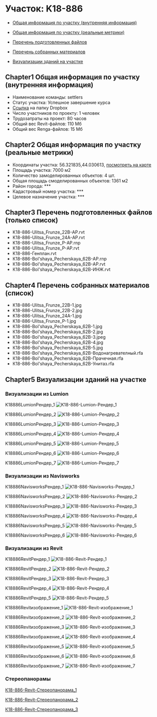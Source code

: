 # Участок: K18-886

* [Общая информация по участку (внутренняя информация)](#Chapter1)

* [Общая информация по участку (реальные метрики)](#Chapter2)

* [Перечень подготовленных файлов](#Chapter3)

* [Перечень собранных материалов](#Chapter4)

* [Визуализации зданий на участке](#Chapter5)

## <a id="test">Chapter1</a> Общая информация по участку (внутренняя информация)
+ Наименование команды: settlers
+ Статус участка: Успешное завершение курса
+ [Ссылка](https://www.dropbox.com/sh/wvvgv1nw1iqred9/AADM8lPekursV7-tB8AkeTzZa/K18_886?dl=0) на папку Dropbox
+ Число участников по проекту: 1 человек
+ Трудозатраты на проект: 80 часов
+ Общий вес Revit-файлов: 110 Мб
+ Общий вес Renga-файлов: 15 Мб
## <a id="test">Chapter2</a> Общая информация по участку (реальные метрики)
+ Координаты участка: 56.321835,44.030613, [посмотреть на карте](https://yandex.ru/maps/47/nizhny-novgorod/?ll=56.321835%2C44.030613&z=19)
+ Площадь участка: 7000 м2
+ Количество замоделированных объектов: 4 шт.
+ Общая площадь смоделированных объектов: 1361 м2
+ Район города: *** 
+ Кадастровый номер участка: *** 
+ Целевое назначение участка: *** 
## <a id="test">Chapter3</a> Перечень подготовленных файлов (только список)
+ K18-886-Ulitsa_Frunze_22B-АР.rvt
+ K18-886-Ulitsa_Frunze_24A-АР.rvt
+ K18-886-Ulitsa_Frunze_P-АР.rnp
+ K18-886-Ulitsa_Frunze_P-АР.rvt
+ K18-886-Генплан.rvt
+ К18-886-Bol'shaya_Pecherskaya_62B-АР.rnp
+ К18-886-Bol'shaya_Pecherskaya_62B-АР.rvt
+ К18-886-Bol'shaya_Pecherskaya_62B-ИНЖ.rvt
## <a id="test">Chapter4</a> Перечень собранных материалов (список)
+ K18-886-Ulitsa_Frunze_22B-1.jpg
+ K18-886-Ulitsa_Frunze_22B-2.jpg
+ K18-886-Ulitsa_Frunze_24A-1.jpg
+ K18-886-Ulitsa_Frunze_P-1.jpg
+ К18-886-Bol'shaya_Pecherskaya_62B-1.jpg
+ К18-886-Bol'shaya_Pecherskaya_62B-2.jpg
+ К18-886-Bol'shaya_Pecherskaya_62B-3.jpeg
+ К18-886-Bol'shaya_Pecherskaya_62B-4.jpg
+ К18-886-Bol'shaya_Pecherskaya_62B-5.jpg
+ К18-886-Bol'shaya_Pecherskaya_62B-Водонагревателный.rfa
+ К18-886-Bol'shaya_Pecherskaya_62B-Прачечная.rfa
+ К18-886-Bol'shaya_Pecherskaya_62B-Унитаз.rfa
## <a id="test">Chapter5</a> Визуализации зданий на участке
### Визуализации из Lumion
K18886LumionРендер_1
![K18-886-Lumion-Рендер_1](/Images/K18_886/K18-886-Lumion-Рендер_1_Compressed.jpg)

K18886LumionРендер_2
![K18-886-Lumion-Рендер_2](/Images/K18_886/K18-886-Lumion-Рендер_2_Compressed.jpg)

K18886LumionРендер_3
![K18-886-Lumion-Рендер_3](/Images/K18_886/K18-886-Lumion-Рендер_3_Compressed.jpg)

K18886LumionРендер_4
![K18-886-Lumion-Рендер_4](/Images/K18_886/K18-886-Lumion-Рендер_4_Compressed.jpg)

K18886LumionРендер_5
![K18-886-Lumion-Рендер_5](/Images/K18_886/K18-886-Lumion-Рендер_5_Compressed.jpg)

K18886LumionРендер_6
![K18-886-Lumion-Рендер_6](/Images/K18_886/K18-886-Lumion-Рендер_6_Compressed.jpg)

K18886LumionРендер_7
![K18-886-Lumion-Рендер_7](/Images/K18_886/K18-886-Lumion-Рендер_7_Compressed.jpg)

### Визуализации из Navisworks
К18886NavisworksРендер_1
![К18-886-Navisworks-Рендер_1](/Images/K18_886/К18-886-Navisworks-Рендер_1_Compressed.jpg)

К18886NavisworksРендер_2
![К18-886-Navisworks-Рендер_2](/Images/K18_886/К18-886-Navisworks-Рендер_2_Compressed.jpg)

К18886NavisworksРендер_3
![К18-886-Navisworks-Рендер_3](/Images/K18_886/К18-886-Navisworks-Рендер_3_Compressed.jpg)

К18886NavisworksРендер_4
![К18-886-Navisworks-Рендер_4](/Images/K18_886/К18-886-Navisworks-Рендер_4_Compressed.jpg)

К18886NavisworksРендер_5
![К18-886-Navisworks-Рендер_5](/Images/K18_886/К18-886-Navisworks-Рендер_5_Compressed.jpg)

К18886NavisworksРендер_6
![К18-886-Navisworks-Рендер_6](/Images/K18_886/К18-886-Navisworks-Рендер_6_Compressed.jpg)

### Визуализации из Revit
K18886RevitРендер_1
![K18-886-Revit-Рендер_1](/Images/K18_886/K18-886-Revit-Рендер_1_Compressed.jpg)

K18886RevitРендер_2
![K18-886-Revit-Рендер_2](/Images/K18_886/K18-886-Revit-Рендер_2_Compressed.jpg)

K18886RevitРендер_3
![K18-886-Revit-Рендер_3](/Images/K18_886/K18-886-Revit-Рендер_3_Compressed.jpg)

K18886RevitРендер_4
![K18-886-Revit-Рендер_4](/Images/K18_886/K18-886-Revit-Рендер_4_Compressed.jpg)

K18886RevitРендер_5
![K18-886-Revit-Рендер_5](/Images/K18_886/K18-886-Revit-Рендер_5_Compressed.jpg)

К18886Revitизображение_1
![К18-886-Revit-изображение_1](/Images/K18_886/К18-886-Revit-изображение_1_Compressed.jpg)

К18886Revitизображение_2
![К18-886-Revit-изображение_2](/Images/K18_886/К18-886-Revit-изображение_2_Compressed.jpg)

К18886Revitизображение_3
![К18-886-Revit-изображение_3](/Images/K18_886/К18-886-Revit-изображение_3_Compressed.jpg)

К18886Revitизображение_4
![К18-886-Revit-изображение_4](/Images/K18_886/К18-886-Revit-изображение_4_Compressed.jpg)

К18886Revitизображение_5
![К18-886-Revit-изображение_5](/Images/K18_886/К18-886-Revit-изображение_5_Compressed.jpg)

К18886Revitизображение_6
![К18-886-Revit-изображение_6](/Images/K18_886/К18-886-Revit-изображение_6_Compressed.jpg)

К18886Revitизображение_7
![К18-886-Revit-изображение_7](/Images/K18_886/К18-886-Revit-изображение_7_Compressed.jpg)

### Стереопанорамы
[К18-886-Revit-Стереопанорама_1](https://pano.autodesk.com/pano.html?url=jpgs/d38874d3-52d7-4998-bafa-bb9072642c63&version=2)

[К18-886-Revit-Стереопанорама_2](https://pano.autodesk.com/pano.html?url=jpgs/34ecdc89-b3e0-485e-b100-2ebde7a3470c&version=2)

[К18-886-Revit-Стереопанорама_3](https://pano.autodesk.com/pano.html?url=jpgs/691a0ec6-e389-4284-9e02-cf2daa4ffd9f&version=2)

